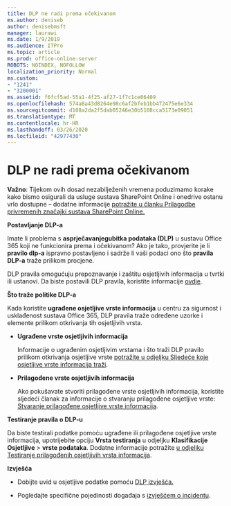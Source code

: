 ```yaml
---
title: DLP ne radi prema očekivanom
ms.author: deniseb
author: denisebmsft
manager: laurawi
ms.date: 1/9/2019
ms.audience: ITPro
ms.topic: article
ms.prod: office-online-server
ROBOTS: NOINDEX, NOFOLLOW
localization_priority: Normal
ms.custom:
- "1241"
- "3200001"
ms.assetid: f6fcf5ad-55a1-4f25-af27-1f7c1ce06409
ms.openlocfilehash: 574a8a43d8264e98c6af2bfeb1bb472475e6e334
ms.sourcegitcommit: d108a2da2f5dab05246e30b5108cca5173e09051
ms.translationtype: MT
ms.contentlocale: hr-HR
ms.lasthandoff: 03/26/2020
ms.locfileid: "42977430"
---
```

# <a name="dlp-not-working-as-expected"></a>DLP ne radi prema očekivanom

**Važno**: Tijekom ovih dosad nezabilježenih vremena poduzimamo korake kako bismo osigurali da usluge sustava SharePoint Online i onedrive ostanu vrlo dostupne – dodatne informacije [potražite u članku Prilagodbe privremenih značajki sustava SharePoint Online.](https://aka.ms/ODSPAdjustments)

 **Postavljanje DLP-a**

Imate li problema s **asprječavanjegubitka podataka (DLP)** u sustavu Office 365 koji ne funkcionira prema i očekivanom? Ako je tako, provjerite je li **pravilo dlp-a** ispravno postavljeno i sadrže li vaši podaci ono što **pravila DLP-a** traže prilikom procjene.
  
DLP pravila omogućuju prepoznavanje i zaštitu osjetljivih informacija u tvrtki ili ustanovi. Da biste postavili DLP pravila, koristite informacije [ovdje](https://docs.microsoft.com/office365/securitycompliance/prevent-data-loss#set-up-dlp).
  
 **Što traže politike DLP-a**
  
Kada koristite **ugrađene osjetljive vrste informacija** u centru za sigurnost i usklađenost sustava Office 365, DLP pravila traže određene uzorke i elemente prilikom otkrivanja tih osjetljivih vrsta.
  
- **Ugrađene vrste osjetljivih informacija**

    Informacije o ugrađenim osjetljivim vrstama i što traži DLP pravilo prilikom otkrivanja osjetljive vrste [potražite u odjeljku Sljedeće koje osjetljive vrste informacija traži](https://docs.microsoft.com/office365/securitycompliance/what-the-sensitive-information-types-look-for).

- **Prilagođene vrste osjetljivih informacija**

    Ako pokušavate stvoriti prilagođene vrste osjetljivih informacija, koristite sljedeći članak za informacije o stvaranju prilagođene osjetljive vrste: [Stvaranje prilagođene osjetljive vrste informacija](https://docs.microsoft.com/office365/securitycompliance/create-a-custom-sensitive-information-type).

**Testiranje pravila o DLP-u**

Da biste testirali podatke pomoću ugrađene ili prilagođene osjetljive vrste informacija, upotrijebite opciju **Vrsta testiranja** u odjeljku **Klasifikacije Osjetljive** > **vrste podataka**. Dodatne informacije potražite [u odjeljku Testiranje prilagođenih osjetljivih vrsta informacija](https://docs.microsoft.com/office365/securitycompliance/create-a-custom-sensitive-information-type#test-custom-sensitive-information-types-in-the-security--compliance-center).

 **Izvješća**
  
- Dobijte uvid u osjetljive podatke pomoću [DLP izvješća.](https://docs.microsoft.com/office365/securitycompliance/data-loss-prevention-policies#dlp-reports)

- Pogledajte specifične pojedinosti događaja s [izvješćem o incidentu](https://docs.microsoft.com/office365/securitycompliance/data-loss-prevention-policies#incident-reports).
